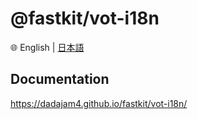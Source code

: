 
# @fastkit/vot-i18n

🌐 English | [日本語](./README-ja.md)

## Documentation
https://dadajam4.github.io/fastkit/vot-i18n/
